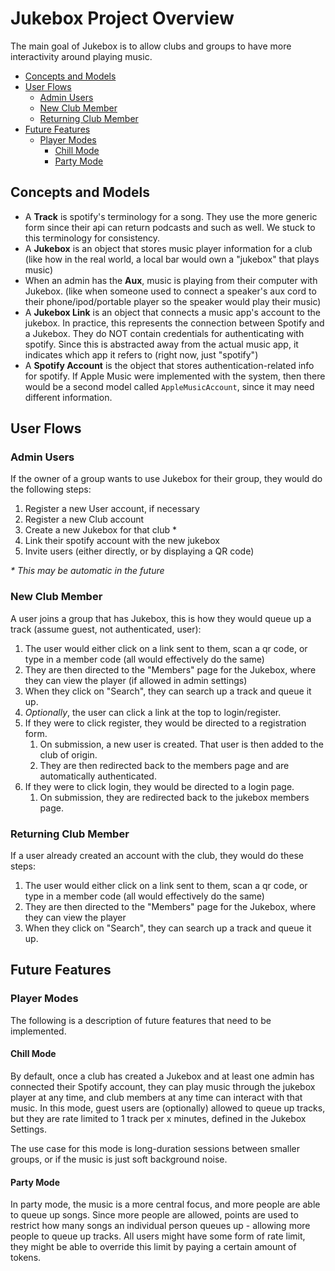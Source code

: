 # Jukebox Project Overview

The main goal of Jukebox is to allow clubs and groups to have more interactivity around playing music.

- [Concepts and Models](#concepts-and-models)
- [User Flows](#user-flows)
  - [Admin Users](#admin-users)
  - [New Club Member](#new-club-member)
  - [Returning Club Member](#returning-club-member)
- [Future Features](#future-features)
  - [Player Modes](#player-modes)
    - [Chill Mode](#chill-mode)
    - [Party Mode](#party-mode)

## Concepts and Models

- A **Track** is spotify's terminology for a song. They use the more generic form since their api can return podcasts and such as well. We stuck to this terminology for consistency.
- A **Jukebox** is an object that stores music player information for a club (like how in the real world, a local bar would own a "jukebox" that plays music)
- When an admin has the **Aux**, music is playing from their computer with Jukebox. (like when someone used to connect a speaker's aux cord to their phone/ipod/portable player so the speaker would play their music)
- A **Jukebox Link** is an object that connects a music app's account to the jukebox. In practice, this represents the connection between Spotify and a Jukebox. They do NOT contain credentials for authenticating with spotify. Since this is abstracted away from the actual music app, it indicates which app it refers to (right now, just "spotify")
- A **Spotify Account** is the object that stores authentication-related info for spotify. If Apple Music were implemented with the system, then there would be a second model called `AppleMusicAccount`, since it may need different information.

## User Flows

### Admin Users

If the owner of a group wants to use Jukebox for their group, they would do the following steps:

1. Register a new User account, if necessary
2. Register a new Club account
3. Create a new Jukebox for that club \*
4. Link their spotify account with the new jukebox
5. Invite users (either directly, or by displaying a QR code)

_\* This may be automatic in the future_

### New Club Member

A user joins a group that has Jukebox, this is how they would queue up a track (assume guest, not authenticated, user):

1. The user would either click on a link sent to them, scan a qr code, or type in a member code (all would effectively do the same)
2. They are then directed to the "Members" page for the Jukebox, where they can view the player (if allowed in admin settings)
3. When they click on "Search", they can search up a track and queue it up.
4. _Optionally_, the user can click a link at the top to login/register.
5. If they were to click register, they would be directed to a registration form.
   1. On submission, a new user is created. That user is then added to the club of origin.
   2. They are then redirected back to the members page and are automatically authenticated.
6. If they were to click login, they would be directed to a login page.
   1. On submission, they are redirected back to the jukebox members page.

### Returning Club Member

If a user already created an account with the club, they would do these steps:

1. The user would either click on a link sent to them, scan a qr code, or type in a member code (all would effectively do the same)
2. They are then directed to the "Members" page for the Jukebox, where they can view the player
3. When they click on "Search", they can search up a track and queue it up.

## Future Features

### Player Modes

The following is a description of future features that need to be implemented.

#### Chill Mode

By default, once a club has created a Jukebox and at least one admin has connected their Spotify account, they can play music through the jukebox player at any time, and club members at any time can interact with that music. In this mode, guest users are (optionally) allowed to queue up tracks, but they are rate limited to 1 track per x minutes, defined in the Jukebox Settings.

The use case for this mode is long-duration sessions between smaller groups, or if the music is just soft background noise.

#### Party Mode

In party mode, the music is a more central focus, and more people are able to queue up songs. Since more people are allowed, points are used to restrict how many songs an individual person queues up - allowing more people to queue up tracks. All users might have some form of rate limit, they might be able to override this limit by paying a certain amount of tokens.
